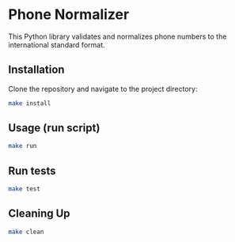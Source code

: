 # Phone Normalizer

This Python library validates and normalizes phone numbers to the international standard format.

## Installation

Clone the repository and navigate to the project directory:

```bash
make install
```

## Usage (run script)

```bash
make run
```

## Run tests

```bash
make test
```

## Cleaning Up

```bash
make clean
```